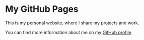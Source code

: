 <!DOCTYPE html>
<html lang="en">
<head>
  <meta charset="utf-8">
  <meta name="viewport" content="width=device-width, initial-scale=1">
  <title>My GitHub Pages</title>
</head>
<body>
  <h1>My GitHub Pages</h1>
  <p>This is my personal website, where I share my projects and work.</p>
  <p>You can find more information about me on my <a href="https://github.com/username">GitHub profile</a>.</p>
</body>
</html>
